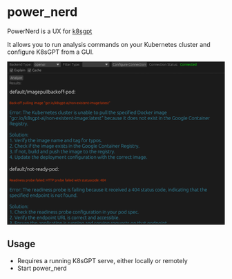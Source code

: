 # power_nerd

PowerNerd is a UX for [k8sgpt](https://github.com/k8sgpt-ai/k8sgpt.git)

It allows you to run analysis commands on your Kubernetes cluster and configure K8sGPT from a GUI.

<img src="images/example.png" width="650px;" />

## Usage

- Requires a running K8sGPT serve, either locally or remotely
- Start power_nerd 